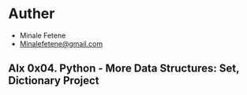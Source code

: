 # Auther
- Minale Fetene
- Minalefetene@gmail.com


## Alx 0x04. Python - More Data Structures: Set, Dictionary Project 
